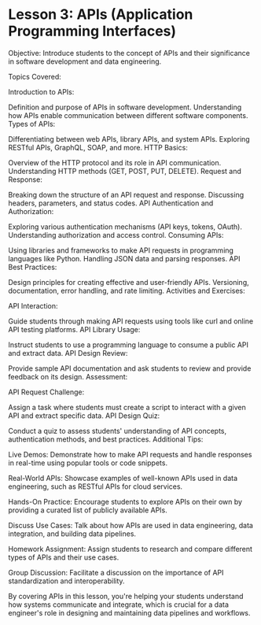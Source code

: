 # Lesson 3: APIs (Application Programming Interfaces)

Objective: Introduce students to the concept of APIs and their significance in software development and data engineering.

Topics Covered:

Introduction to APIs:

Definition and purpose of APIs in software development.
Understanding how APIs enable communication between different software components.
Types of APIs:

Differentiating between web APIs, library APIs, and system APIs.
Exploring RESTful APIs, GraphQL, SOAP, and more.
HTTP Basics:

Overview of the HTTP protocol and its role in API communication.
Understanding HTTP methods (GET, POST, PUT, DELETE).
Request and Response:

Breaking down the structure of an API request and response.
Discussing headers, parameters, and status codes.
API Authentication and Authorization:

Exploring various authentication mechanisms (API keys, tokens, OAuth).
Understanding authorization and access control.
Consuming APIs:

Using libraries and frameworks to make API requests in programming languages like Python.
Handling JSON data and parsing responses.
API Best Practices:

Design principles for creating effective and user-friendly APIs.
Versioning, documentation, error handling, and rate limiting.
Activities and Exercises:

API Interaction:

Guide students through making API requests using tools like curl and online API testing platforms.
API Library Usage:

Instruct students to use a programming language to consume a public API and extract data.
API Design Review:

Provide sample API documentation and ask students to review and provide feedback on its design.
Assessment:

API Request Challenge:

Assign a task where students must create a script to interact with a given API and extract specific data.
API Design Quiz:

Conduct a quiz to assess students' understanding of API concepts, authentication methods, and best practices.
Additional Tips:

Live Demos: Demonstrate how to make API requests and handle responses in real-time using popular tools or code snippets.

Real-World APIs: Showcase examples of well-known APIs used in data engineering, such as RESTful APIs for cloud services.

Hands-On Practice: Encourage students to explore APIs on their own by providing a curated list of publicly available APIs.

Discuss Use Cases: Talk about how APIs are used in data engineering, data integration, and building data pipelines.

Homework Assignment: Assign students to research and compare different types of APIs and their use cases.

Group Discussion: Facilitate a discussion on the importance of API standardization and interoperability.

By covering APIs in this lesson, you're helping your students understand how systems communicate and integrate, which is crucial for a data engineer's role in designing and maintaining data pipelines and workflows.
